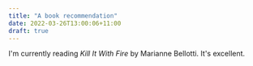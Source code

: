```yaml
---
title: "A book recommendation"
date: 2022-03-26T13:00:06+11:00
draft: true
---
```

I'm currently reading *Kill It With Fire* by Marianne Bellotti. It's excellent.